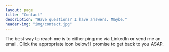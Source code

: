 ```yaml
---
layout: page
title: "Contact"
description: "Have questions? I have answers. Maybe."
header-img: "img/contact.jpg"
---
```


The best way to reach me is to either ping me via LinkedIn or send me an email.
Click the appropriate icon below! I promise to get back to you ASAP.
